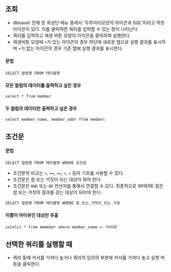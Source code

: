 ## 조회
- dbeaver 전체 창 최상단 메뉴 중에서 '두루마리모양의 아이콘과 SQL'이라고 적힌 아이콘이 있다. 이를 클릭하면 쿼리를 입력할 수 있는 창이 나타난다.
- 쿼리를 입력하고 재생 버튼 모양의 아이콘을 클릭하여 실행한다.
- 재생버튼 모양에 `+`가 있는 아이콘의 경우 하단에 새로운 탭으로 실행 결과를 표시하며 `+`가 없는 아이콘의 경우 기존 탭에 실행 결과를 표시한다.

#### 문법
```
SELECT 컬럼명 FROM 테이블명
```

#### 모든 컬럼의 데이터를 출력하고 싶은 경우
```
select * from member
```

#### 두 컬럼의 데이터만 출력하고 싶은 경우
```
select member_name, member_addr from member;
```

## 조건문 
#### 문법
```
SELECT 컬럼명 FROM 테이블명 WHERE 조건문
```
- 조건문의 비교는 `=`, `>=`, `<=`, `>`, `<` 등의 기호를 사용할 수 있다.
- 조건문은 참 또는 거짓이 되는 대상이 와야 한다.
- 조건문은 `AND` 또는 `OR` 연산자를 통해서 연결할 수 있다. 최종적으로 WHERE 절은 참 또는 거짓의 결과를 갖는 대상이 되어야 한다.
```
SELECT 컬럼명 FROM 테이블명 WHERE 참_또는_거짓이_되는_구문
```

#### 이름이 아이유인 대상만 추출
```
selelct * from memeber where member_name = '아이유'
```

## 선택한 쿼리를 실행할 때
- 쿼리 밑에 커서를 가져다 높거나 쿼리의 임의의 부분에 커서를 가져다 놓고 실행 버튼을 클릭한다.